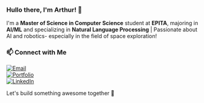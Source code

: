 ### Hullo there, I'm Arthur! 👋

I'm a **Master of Science in Computer Science** student at **EPITA**, majoring in **AI/ML** and specializing in **Natural Language Processing** | Passionate about AI and robotics- especially in the field of space exploration!

### 📫 Connect with Me
<div align="left">

  [![Email](https://img.shields.io/badge/Email-aguelennoc@gmail.com-red?style=for-the-badge&logo=gmail)](mailto:aguelennoc@gmail.com)  
  [![Portfolio](https://img.shields.io/badge/Website-guelennoc.com-brightgreen?style=for-the-badge)](https://www.guelennoc.com)  
  [![LinkedIn](https://img.shields.io/badge/LinkedIn-arthurguelennoc-blue?style=for-the-badge&logo=linkedin)](https://www.linkedin.com/in/arthur-guelennoc)  

</div>

Let's build something awesome together 🚀
